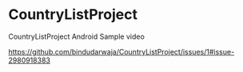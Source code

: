 # CountryListProject
CountryListProject Android Sample video

https://github.com/bindudarwaja/CountryListProject/issues/1#issue-2980918383
